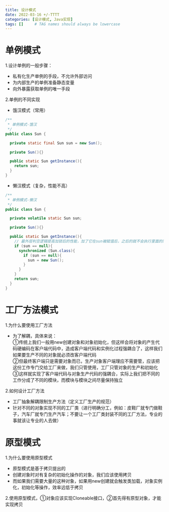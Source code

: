 ```yaml
---
title: 设计模式
date: 2022-03-16 +/-TTTT
categories: [设计模式, Java实现]
tags: []     # TAG names should always be lowercase
---
```


# 单例模式
1.设计单例的一般步骤：

- 私有化生产单例的手段，不允许外部访问
- 为内部生产的单例准备静态变量
- 向外暴露获取单例的唯一手段

2.单例的不同实现

- 饿汉模式（常用）

```java
/**
 * 单例模式-饿汉
 */
public class Sun {

  private static final Sun sun = new Sun();

  private Sun(){}

  public static Sun getInstance(){
    return sun;
  }
}
```

- 懒汉模式（复杂，性能不高）

```java
/**
 * 单例模式-懒汉
 */
public class Sun {

  private volatile static Sun sun;

  private Sun(){}

  public static Sun getInstance(){
    // 最外层判空逻辑提高加锁后的性能，加了它在sun被赋值后，之后的就不会执行里面的同步加锁操作，也就不会排队了
    if (sun == null){
      synchronized (Sun.class){
        if (sun == null){
          sun = new Sun();
        }
      }
    }
    return sun;
  }
}
```
# 工厂方法模式
1.为什么要使用工厂方法

- 为了解耦，具体来说：<br>
①传统上我们一般用new创建对象和对象初始化，但这样会将对象的产生代码硬编码在客户端代码中，造成客户端代码和实例化过程强耦合了，这样我们如果要生产不同的对象就必须改客户端代码<br>
②但最终客户端只是需要对象而已，生产对象客户端理应不需要管，应该把这份工作专门交给工厂来做，我们只管使用，工厂只管对象的生产和初始化<br>
③这样就实现了客户端代码与对象生产代码的强耦合，实际上我们把不同的工作分成了不同的模块，而模块与模块之间尽量保持独立<br>

2.如何设计工厂方法

- 工厂抽象解耦限制生产方法（定义工厂生产的规范）
- 针对不同的对象实现不同的工厂类（进行明确分工，例如：皮鞋厂就专门做鞋子，汽车厂就专门生产汽车；不要让一个工厂类封装不同的工厂方法，专业的事就该让专业的人去做）

# 原型模式
1.为什么要使用原型模式

- 原型模式是基于拷贝提出的
- 创建对象时对有复杂的初始化操作的对象，我们应该使用拷贝
- 而如果我们需要大量的这种对象，如果用new创建就会触发类加载，对象实例化，初始化等操作，效率远低于拷贝

2.使用原型模式，①对象应该实现Cloneable接口，②首先得有原型对象，才能实现拷贝